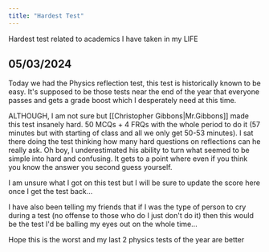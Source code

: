 ```yaml
---
title: "Hardest Test"
---
```


Hardest test related to academics I have taken in my LIFE


## 05/03/2024

Today we had the Physics reflection test, this test is historically known to be easy. It's supposed to be those tests near the end of the year that everyone passes and gets a grade boost which I desperately need at this time.

ALTHOUGH, I am not sure but [[Christopher Gibbons|Mr.Gibbons]] made this test insanely hard. 50 MCQs + 4 FRQs with the whole period to do it (57 minutes but with starting of class and all we only get 50-53 minutes). I sat there doing the test thinking how many hard questions on reflections can he really ask. Oh boy, I underestimated his ability to turn what seemed to be simple into hard and confusing. It gets to a point where even if you think you know the answer you second guess yourself. 


I am unsure what I got on this test but I will be sure to update the score here once I get the test back...

I have also been telling my friends that if I was the type of person to cry during a test (no offense to those who do I just don't do it) then this would be the test I'd be balling my eyes out on the whole time...

Hope this is the worst and my last 2 physics tests of the year are better
